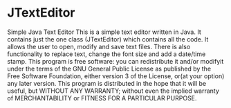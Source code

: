 # JTextEditor
Simple Java Text Editor
This is a simple text editor written in Java. 
It contains just the one class (JTextEditor) which contains all the code. 
It allows the user to open, modify and save text files.
There is also functionality to replace text, change the font size and add a date/time stamp.
This program is free software: you can redistribute it and/or modifyit under the terms of the 
GNU General Public License as published by the Free Software Foundation, either version 3 of 
the License, or(at your option) any later version.
This program is distributed in the hope that it will be useful, but WITHOUT ANY WARRANTY; 
without even the implied warranty of MERCHANTABILITY or FITNESS FOR A PARTICULAR PURPOSE.
